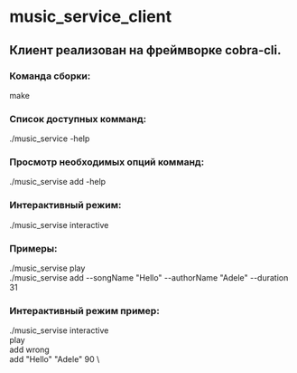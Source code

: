 # music_service_client

## Клиент реализован на фреймворке cobra-cli.


### Команда сборки:
make

### Список доступных комманд:
./music_service -help

### Просмотр необходимых опций комманд:
./music_servise add -help

### Интерактивный режим:
./music_servise interactive

### Примеры:
./music_servise play \
./music_servise add --songName "Hello" --authorName "Adele" --duration 31 

### Интерактивный режим пример:
./music_servise interactive \
play \
add wrong \
add "Hello" "Adele" 90 \
